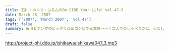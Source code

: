 ```yaml
---
title: 石川・ホンマ・ぶるんのBe-SIDE Your Life! vol.47-3
date: March 28, 2007
tags: ['2007', 'March 2007', 'vol.47']
draft: false
summary: 石川＆ホンマのビックリ凸凹コンビで三本目〜〜！二人でのしゃべりだと、心なしかマイクに近づいてくるホンマサン。いつもだと、業界的に言うマイクが「オフ」気味なんです。（ホンマさんがたまに遠くでしゃべってるように聞こえませんか？）そうして、ミキサー卓にいるいつもワタクシを泣かせるばかり。ちょっと音が遠いとリスナーが思う時・・・それは、ホンマサンがマイクのことを忘れている・・・そう思って下さい！NAMAE
---
```


http://project-phi.ddo.jp/ishikawa/ishikawa047_3.mp3
